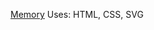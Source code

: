 [Memory](https://dribbble.com/shots/6428663-Memory/attachments/6428663-Memory?mode=media)
Uses: HTML, CSS, SVG